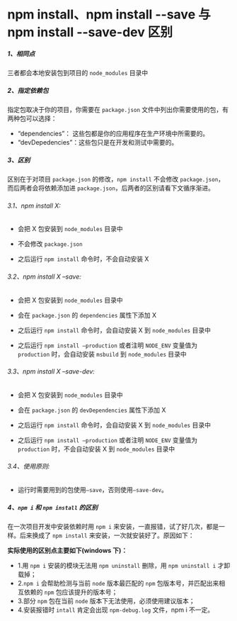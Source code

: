 # npm install、npm install --save 与 npm install --save-dev 区别

##### 1、相同点

三者都会本地安装包到项目的 `node_modules` 目录中

##### 2、指定依赖包

指定包取决于你的项目，你需要在 `package.json` 文件中列出你需要使用的包，有两种包可以选择：

-   “dependencies”： 这些包都是你的应用程序在生产环境中所需要的。
-   “devDepedencies”：这些包只是在开发和测试中需要的。

##### 3、区别

区别在于对项目 `package.json` 的修改，`npm install` 不会修改 `package.json`，而后两者会将依赖添加进 `package.json`，后两者的区别请看下文循序渐进。

###### 3.1、npm install X:

-   会把 X 包安装到 `node_modules` 目录中

-   不会修改 `package.json`

-   之后运行 `npm install` 命令时，不会自动安装 X

###### 3.2、npm install X –save:

-   会把 X 包安装到 `node_modules` 目录中

-   会在 `package.json` 的 `dependencies` 属性下添加 X

-   之后运行 `npm install` 命令时，会自动安装 X 到 `node_modules` 目录中

-   之后运行 `npm install –production` 或者注明 `NODE_ENV` 变量值为 `production` 时，会自动安装 `msbuild` 到 `node_modules` 目录中

###### 3.3、npm install X –save-dev:

-   会把 X 包安装到 `node_modules` 目录中

-   会在 `package.json` 的 `devDependencies` 属性下添加 X

-   之后运行 `npm install` 命令时，会自动安装 X 到 `node_modules` 目录中

-   之后运行 `npm install –production` 或者注明 `NODE_ENV` 变量值为 `production` 时，不会自动安装 X 到 `node_modules` 目录中

###### 3.4、使用原则:

-   运行时需要用到的包使用`–save`，否则使用`–save-dev`。

##### 4、`npm i` 和 `npm install` 的区别

在一次项目开发中安装依赖时用 `npm i` 来安装，一直报错，试了好几次，都是一样。后来换成了 `npm install` 来安装，一次就安装好了。原因如下：

**实际使用的区别点主要如下(windows 下)：**

-   1.用 `npm i` 安装的模块无法用 `npm uninstall` 删除，用 `npm uninstall i` 才卸载掉；
-   2.`npm i` 会帮助检测与当前 `node` 版本最匹配的 `npm` 包版本号，并匹配出来相互依赖的 `npm` 包应该提升的版本号；
-   3.部分 `npm` 包在当前 `node` 版本下无法使用，必须使用建议版本；
-   4.安装报错时 `intall` 肯定会出现 `npm-debug.log` 文件，npm i 不一定。
